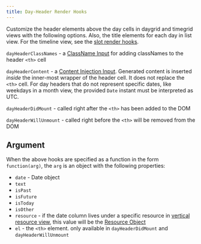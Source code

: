 ```yaml
---
title: Day-Header Render Hooks
---
```



Customize the header elements above the day cells in daygrid and timegrid views with the following options. Also, the title elements for each day in list view. For the timeline view, see the [slot render hooks](slot-render-hooks).

`dayHeaderClassNames` - a [ClassName Input](classname-input) for adding classNames to the header `<th>` cell

`dayHeaderContent` - a [Content Injection Input](content-injection). Generated content is inserted _inside_ the inner-most wrapper of the header cell. It does not replace the `<th>` cell. For day headers that do not represent specific dates, like weekdays in a month view, the provided `Date` instant must be interpreted as UTC.

`dayHeaderDidMount` - called right after the `<th>` has been added to the DOM

`dayHeaderWillUnmount` - called right before the `<th>` will be removed from the DOM


## Argument

When the above hooks are specified as a function in the form `function(arg)`, the `arg` is an object with the following properties:

- `date` - Date object
- `text`
- `isPast`
- `isFuture`
- `isToday`
- `isOther`
- `resource` - if the date column lives under a specific resource in [vertical resource view](vertical-resource-view), this value will be the [Resource Object](resource-object)
- `el` - the `<th>` element. only available in `dayHeaderDidMount` and `dayHeaderWillUnmount`
